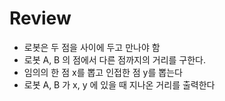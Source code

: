 # Review

- 로봇은 두 점을 사이에 두고 만나야 함
- 로봇 A, B 의 점에서 다른 점까지의 거리를 구한다.
- 임의의 한 점 x를 뽑고 인접한 점 y를 뽑는다
- 로봇 A, B 가 x, y 에 있을 때 지나온 거리를 출력한다

